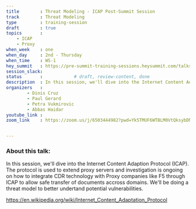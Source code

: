 ```yaml
---
title        : Threat Modeling - ICAP Post-Summit Session
track        : Threat Modeling
type         : training-session
draft        : true
topics       :
    - ICAP
    - Proxy
when_week    : one
when_day     : 2nd - Thursday
when_time    : WS-1
hey_summit   : https://pre-summit-training-sessions.heysummit.com/talks/threat-modeling-icap-post-summit-session-11am-bst/
session_slack:
status       :            # draft, review-content, done
description  : In this session, we'll dive into the Internet Content Adaption Protocol (ICAP) and how to integrate with it.
organizers   : 
        - Dinis Cruz
        - Paul Gerard
        - Petra Vukmirovic
        - Abbas Haidar
youtube_link : 
zoom_link    : https://zoom.us/j/6503444982?pwd=Yk5TMUF6WTBLM0VtQksybDNZM0J2Zz09


---
```


### About this talk:

In this session, we'll dive into the Internet Content Adaption Protocol (ICAP). The protocol is used to extend proxy servers and investigation is ongoing on how to integrate CDR technology with Proxy companies like F5 through ICAP to allow safe transfer of documents accross domains. We'll be doing a threat model to better undertand potential vulnerabilities.  

https://en.wikipedia.org/wiki/Internet_Content_Adaptation_Protocol
